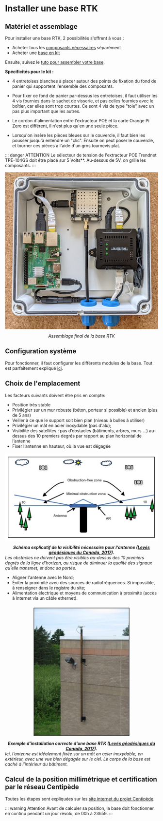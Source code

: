 # Installer une base RTK
## Matériel et assemblage
Pour installer une base RTK, 2 possibilités s'offrent à vous :
- Acheter tous les [composants nécessaires](https://docs.centipede.fr/docs/base/Materiels.html) séparément 
- Acheter une [base en kit](https://rtkbase.eu/)

Ensuite, suivez le [tuto pour assembler votre base](http://rtkbase.eu/assemblage_base_gnss_brut.mp4).

**Spécificités pour le kit :**
- 4 entretoises blanches à placer autour des points de fixation du fond de panier qui supportent l'ensemble des composants.

- Pour fixer ce fond de panier par-dessus les entretoises, il faut utiliser les 4 vis fournies dans le sachet de visserie, et pas celles fournies avec le boîtier, car elles sont trop courtes. Ce sont 4 vis de type "tole" avec un pas plus important que les autres.

- Le cordon d'alimentation entre l'extracteur POE et la carte Orange Pi Zero est différent, il n'est plus qu'en une seule pièce.

- Lorsqu'on insère les pièces bleues sur le couvercle, il faut bien les pousser jusqu'à entendre un "clic". Ensuite on peut poser le couvercle, et tourner ces pièces à l'aide d'un gros tournevis plat.

::: danger ATTENTION 
Le sélecteur de tension de l'extracteur POE Trendnet TPE-104GS doit être placé sur 5 Volts**. Au-dessus de 5V, on grille les composants.
:::


<img src="../public/base_01.jpg" 
        alt="Impossible de visualiser le contenu" 
        style="display: block; margin: 0 auto" />
*<center>Assemblage final de la base RTK</center>*

## Configuration système
Pour fonctionner, il faut configurer les différents modules de la base. Tout est parfaitement expliqué [ici](https://docs.centipede.fr/docs/base/Installation.html).

## Choix de l'emplacement
Les facteurs suivants doivent être pris en compte:
- Position très stable
- Privilégier sur un mur robuste (béton, porteur si possible) et ancien (plus de 5 ans)
- Veiller à ce que le support soit bien plan (niveau à bulles à utiliser) 
- Privilégier un mât en acier inoxydable (pas d'alu); 
- Visibilité des satellites : pas d’obstacles (bâtiments, arbres, murs …) au-dessus des 10 premiers degrés par rapport au plan horizontal de l’antenne
- Fixer l’antenne en hauteur, où la vue est dégagée

<img src="../public/base_02.jpg" 
        alt="Impossible de visualiser le contenu" 
        style="display: block; margin: 0 auto" />
***<center> Schéma explicatif de la visibilité nécessaire pour l’antenne ([Levés géodésiques du Canada, 2017](https://ressources-naturelles.canada.ca/sites/www.nrcan.gc.ca/files/earthsciences/pdf/MeilleuresPratiques_Station_de_Reference_GNSS.pdf)).</center>***
*Les obstacles ne doivent pas être visibles au-dessus des 10 premiers degrés de la ligne d’horizon, au risque de diminuer la qualité des signaux qu’elle transmet, et donc sa portée.*

- Aligner l'antenne avec le Nord;
- Éviter la proximité avec des sources de radiofréquences. Si impossible, à renseigner dans le registre du site;
- Alimentation électrique et moyens de communication à proximité  (accès à Internet via un câble ethernet).

<img src="../public/base_03.jpg" 
        alt="Impossible de visualiser le contenu" 
        style="display: block; margin: 0 auto" />

***<center> Exemple d’installation correcte d’une base RTK ([Levés géodésiques du Canada, 2017](https://ressources-naturelles.canada.ca/sites/www.nrcan.gc.ca/files/earthsciences/pdf/MeilleuresPratiques_Station_de_Reference_GNSS.pdf)).</center>*** 
*Ici, l’antenne est idéalement fixée sur un mât en acier inoxydable, en extérieur, avec une vue bien dégagée sur le ciel. Le corps de la base est caché à l’intérieur du bâtiment.*

## Calcul de la position millimétrique et certification par le réseau Centipède
Toutes les étapes sont expliquées sur les [site internet du projet Centipède](https://docs.centipede.fr/docs/base/positionnement.html).

::: warning Attention
Avant de calculer sa position, la base doit fonctionner en continu pendant un jour révolu, de 00h à 23h59.
:::
